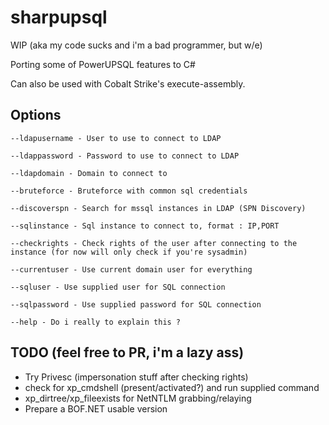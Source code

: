 # sharpupsql

WIP (aka my code sucks and i'm a bad programmer, but w/e)

Porting some of PowerUPSQL features to C#

Can also be used with Cobalt Strike's execute-assembly.

## Options

```
--ldapusername - User to use to connect to LDAP

--ldappassword - Password to use to connect to LDAP

--ldapdomain - Domain to connect to

--bruteforce - Bruteforce with common sql credentials

--discoverspn - Search for mssql instances in LDAP (SPN Discovery)

--sqlinstance - Sql instance to connect to, format : IP,PORT

--checkrights - Check rights of the user after connecting to the instance (for now will only check if you're sysadmin)

--currentuser - Use current domain user for everything

--sqluser - Use supplied user for SQL connection

--sqlpassword - Use supplied password for SQL connection

--help - Do i really to explain this ?
```

## TODO (feel free to PR, i'm a lazy ass)
- Try Privesc (impersonation stuff after checking rights)
- check for xp_cmdshell (present/activated?) and run supplied command
- xp_dirtree/xp_fileexists for NetNTLM grabbing/relaying
- Prepare a BOF.NET usable version
